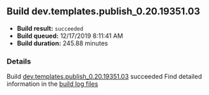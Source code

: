 ## Build dev.templates.publish_0.20.19351.03
- **Build result:** `succeeded`
- **Build queued:** 12/17/2019 8:11:41 AM
- **Build duration:** 245.88 minutes
### Details
Build [dev.templates.publish_0.20.19351.03](https://winappstudio.visualstudio.com/web/build.aspx?pcguid=a4ef43be-68ce-4195-a619-079b4d9834c2&builduri=vstfs%3a%2f%2f%2fBuild%2fBuild%2f32354) succeeded
Find detailed information in the [build log files]()
